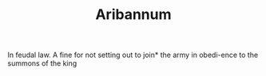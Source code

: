 ---
title: Aribannum
permalink: "/definitions/aribannum.html"
body: In feudal law. A fine for not setting out to join* the army in obedi-ence to
  the summons of the king
published_at: '2018-07-07'
layout: post
---